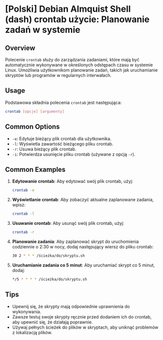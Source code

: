 # [Polski] Debian Almquist Shell (dash) crontab użycie: Planowanie zadań w systemie

## Overview
Polecenie `crontab` służy do zarządzania zadaniami, które mają być automatycznie wykonywane w określonych odstępach czasu w systemie Linux. Umożliwia użytkownikom planowanie zadań, takich jak uruchamianie skryptów lub programów w regularnych interwałach.

## Usage
Podstawowa składnia polecenia `crontab` jest następująca:

```bash
crontab [opcje] [argumenty]
```

## Common Options
- `-e`: Edytuje bieżący plik crontab dla użytkownika.
- `-l`: Wyświetla zawartość bieżącego pliku crontab.
- `-r`: Usuwa bieżący plik crontab.
- `-i`: Potwierdza usunięcie pliku crontab (używane z opcją `-r`).

## Common Examples
1. **Edytowanie crontab**:
   Aby edytować swój plik crontab, użyj:
   ```bash
   crontab -e
   ```

2. **Wyświetlanie crontab**:
   Aby zobaczyć aktualne zaplanowane zadania, wpisz:
   ```bash
   crontab -l
   ```

3. **Usuwanie crontab**:
   Aby usunąć swój plik crontab, użyj:
   ```bash
   crontab -r
   ```

4. **Planowanie zadania**:
   Aby zaplanować skrypt do uruchomienia codziennie o 2:30 w nocy, dodaj następujący wiersz do pliku crontab:
   ```bash
   30 2 * * * /ścieżka/do/skryptu.sh
   ```

5. **Uruchamianie zadania co 5 minut**:
   Aby uruchamiać skrypt co 5 minut, dodaj:
   ```bash
   */5 * * * * /ścieżka/do/skryptu.sh
   ```

## Tips
- Upewnij się, że skrypty mają odpowiednie uprawnienia do wykonywania.
- Zawsze testuj swoje skrypty ręcznie przed dodaniem ich do crontab, aby upewnić się, że działają poprawnie.
- Używaj pełnych ścieżek do plików w skryptach, aby uniknąć problemów z lokalizacją plików.